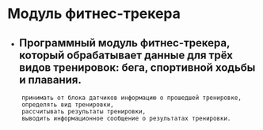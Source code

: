 # Модуль фитнес-трекера
- ## Программный модуль фитнес-трекера, который обрабатывает данные для трёх видов тренировок: бега, спортивной ходьбы и плавания. 
``` Этот модуль должен выполнять следующие функции:
    принимать от блока датчиков информацию о прошедшей тренировке,
    определять вид тренировки,
    рассчитывать результаты тренировки,
    выводить информационное сообщение о результатах тренировки.
```
